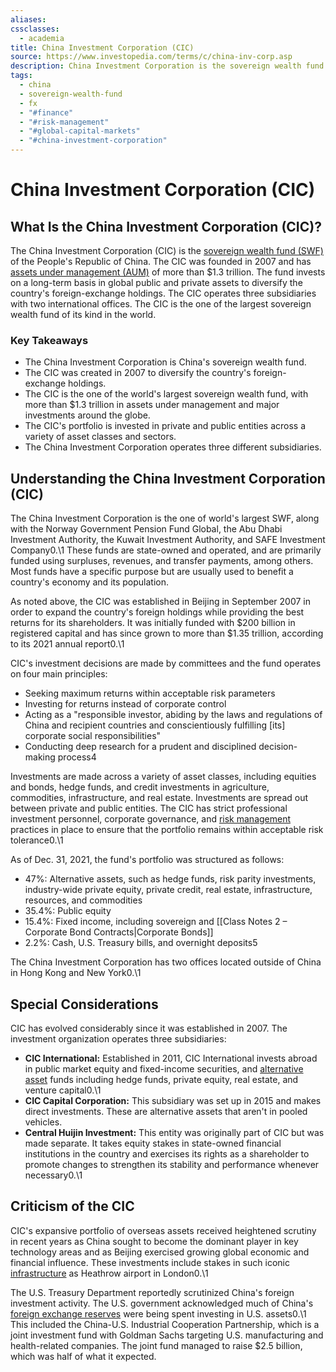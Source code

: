 ```yaml
---
aliases: 
cssclasses:
  - academia
title: China Investment Corporation (CIC)
source: https://www.investopedia.com/terms/c/china-inv-corp.asp
description: China Investment Corporation is the sovereign wealth fund of China that invests in public and private assets to diversify foreign exchange holdings.
tags:
  - china
  - sovereign-wealth-fund
  - fx
  - "#finance"
  - "#risk-management"
  - "#global-capital-markets"
  - "#china-investment-corporation"
---
```


# China Investment Corporation (CIC)

## What Is the China Investment Corporation (CIC)?

The China Investment Corporation (CIC) is the [sovereign wealth fund (SWF)](https://www.investopedia.com/terms/s/sovereign_wealth_fund.asp) of the People's Republic of China. The CIC was founded in 2007 and has [assets under management (AUM)](https://www.investopedia.com/terms/a/aum.asp) of more than $1.3 trillion. The fund invests on a long-term basis in global public and private assets to diversify the country's foreign-exchange holdings. The CIC operates three subsidiaries with two international offices. The CIC is the one of the largest sovereign wealth fund of its kind in the world.

### Key Takeaways

- The China Investment Corporation is China's sovereign wealth fund.
- The CIC was created in 2007 to diversify the country's foreign-exchange holdings.
- The CIC is the one of the world's largest sovereign wealth fund,  with more than $1.3 trillion in assets under management and major investments around the globe.
- The CIC's portfolio is invested in private and public entities across a variety of asset classes and sectors.
- The China Investment Corporation operates three different subsidiaries.

## Understanding the China Investment Corporation (CIC)

The China Investment Corporation is the one of world's largest SWF,  along with the Norway Government Pension Fund Global,  the Abu Dhabi Investment Authority,  the Kuwait Investment Authority,  and SAFE Investment Company0.\1 These funds are state-owned and operated,  and are primarily funded using surpluses,  revenues,  and transfer payments,  among others. Most funds have a specific purpose but are usually used to benefit a country's economy and its population.

As noted above,  the CIC was established in Beijing in September 2007 in order to expand the country's foreign holdings while providing the best returns for its shareholders. It was initially funded with $200 billion in registered capital and has since grown to more than $1.35 trillion,  according to its 2021 annual report0.\1

CIC's investment decisions are made by committees and the fund operates on four main principles:

- Seeking maximum returns within acceptable risk parameters
- Investing for returns instead of corporate control
- Acting as a "responsible investor,  abiding by the laws and regulations of China and recipient countries and conscientiously fulfilling \[its\] corporate social responsibilities"
- Conducting deep research for a prudent and disciplined decision-making process4

Investments are made across a variety of asset classes,  including equities and bonds,  hedge funds,  and credit investments in agriculture,  commodities,  infrastructure,  and real estate. Investments are spread out between private and public entities. The CIC has strict professional investment personnel,  corporate governance,  and [risk management](https://www.investopedia.com/terms/r/riskmanagement.asp) practices in place to ensure that the portfolio remains within acceptable risk tolerance0.\1

As of Dec. 31,  2021,  the fund's portfolio was structured as follows:

- 47%: Alternative assets,  such as hedge funds,  risk parity investments,  industry-wide private equity,  private credit,  real estate,  infrastructure,  resources,  and commodities
- 35.4%: Public equity
- 15.4%: Fixed income,  including sovereign and [[Class Notes 2 – Corporate Bond Contracts|Corporate Bonds]]
- 2.2%: Cash,  U.S. Treasury bills,  and overnight deposits5

The China Investment Corporation has two offices located outside of China in Hong Kong and New York0.\1

## Special Considerations

CIC has evolved considerably since it was established in 2007. The investment organization operates three subsidiaries:

- **CIC International:** Established in 2011,  CIC International invests abroad in public market equity and fixed-income securities,  and [alternative asset](https://www.investopedia.com/terms/a/alternative_investment.asp) funds including hedge funds,  private equity,  real estate,  and venture capital0.\1
- **CIC Capital Corporation:** This subsidiary was set up in 2015 and makes direct investments. These are alternative assets that aren't in pooled vehicles.
- **Central Huijin Investment:** This entity was originally part of CIC but was made separate. It takes equity stakes in state-owned financial institutions in the country and exercises its rights as a shareholder to promote changes to strengthen its stability and performance whenever necessary0.\1

## Criticism of the CIC

CIC's expansive portfolio of overseas assets received heightened scrutiny in recent years as China sought to become the dominant player in key technology areas and as Beijing exercised growing global economic and financial influence. These investments include stakes in such iconic [infrastructure](https://www.investopedia.com/terms/i/infrastructure.asp) as Heathrow airport in London0.\1

The U.S. Treasury Department reportedly scrutinized China's foreign investment activity. The U.S. government acknowledged much of China's [foreign exchange reserves](https://www.investopedia.com/terms/f/foreign-exchange-reserves.asp) were being spent investing in U.S. assets0.\1 This included the China-U.S. Industrial Cooperation Partnership,  which is a joint investment fund with Goldman Sachs targeting U.S. manufacturing and health-related companies. The joint fund managed to raise $2.5 billion,  which was half of what it expected.
